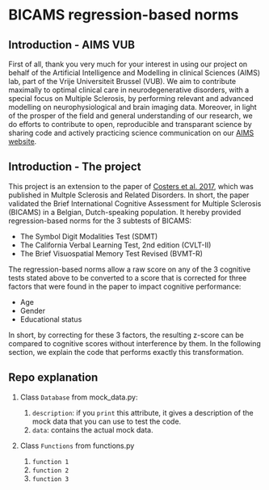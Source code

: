  

# BICAMS regression-based norms

## Introduction - AIMS VUB

First of all, thank you very much for your interest in using our project on behalf of the Artificial Intelligence and Modelling in clinical Sciences (AIMS) lab, part of the Vrije Universiteit Brussel (VUB). We aim to contribute maximally to optimal clinical care in neurodegenerative disorders, with a special focus on Multiple Sclerosis, by performing relevant and advanced modelling on neurophysiological and brain imaging data. Moreover, in light of the prosper of the field and general understanding of our research, we do efforts to contribute to open, reproducible and transparant science by sharing code and actively practicing science communication on our [AIMS website]().

## Introduction - The project

This project is an extension to the paper of [Costers et al. 2017](https://doi.org/10.1016/j.msard.2017.08.018), which was published in Multple Sclerosis and Related Disorders. In short, the paper validated the Brief International Cognitive Assessment for Multiple Sclerosis (BICAMS) in a Belgian, Dutch-speaking population. It hereby provided regression-based norms for the 3 subtests of BICAMS:

- The Symbol Digit Modalities Test (SDMT)
- The California Verbal Learning Test, 2nd edition (CVLT-II)
- The Brief Visuospatial Memory Test Revised (BVMT-R)

The regression-based norms allow a raw score on any of the 3 cognitive tests stated above to be converted to a score that is corrected for three factors that were found in the paper to impact cognitive performance:

- Age
- Gender
- Educational status

In short, by correcting for these 3 factors, the resulting z-score can be compared to cognitive scores without interference by them. In the following section, we explain the code that performs exactly this transformation.

## Repo explanation

1. Class `Database` from mock_data.py: 
   1. `description`: if you `print` this attribute, it gives a description of the mock data that you can use to test the code.
   2. `data`: contains the actual mock data.

2. Class `Functions` from functions.py
   1. `function 1`
   2. `function 2`
   3. `function 3`



